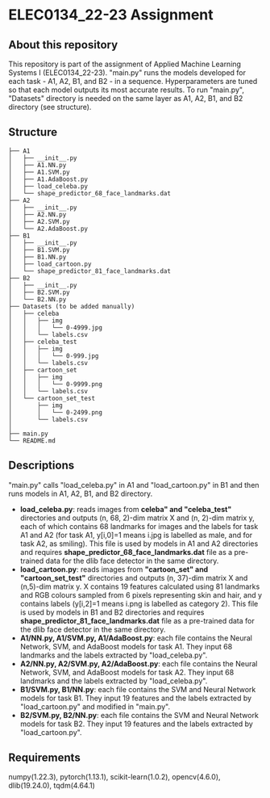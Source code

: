 # ELEC0134_22-23 Assignment


## About this repository
This repository is part of the assignment of Applied Machine Learning Systems I (ELEC0134_22-23). "main.py" runs the models developed for each task - A1, A2, B1, and B2 - in a sequence. Hyperparameters are tuned so that each model outputs its most accurate results. To run "main.py", "Datasets" directory is needed on the same layer as A1, A2, B1, and B2 directory (see structure). 


## Structure
```
├── A1
│   ├── __init__.py
│   ├── A1.NN.py
│   ├── A1.SVM.py
│   ├── A1.AdaBoost.py
│   ├── load_celeba.py
│   └── shape_predictor_68_face_landmarks.dat
├── A2
│   ├── __init__.py
│   ├── A2.NN.py
│   ├── A2.SVM.py
│   └── A2.AdaBoost.py
├── B1
│   ├── __init__.py
│   ├── B1.SVM.py
│   ├── B1.NN.py
│   ├── load_cartoon.py
│   └── shape_predictor_81_face_landmarks.dat
├── B2
│   ├── __init__.py
│   ├── B2.SVM.py
│   └── B2.NN.py
├── Datasets (to be added manually)
│   ├── celeba
│   │   ├── img
│   │   │   └── 0-4999.jpg
│   │   └── labels.csv
│   ├── celeba_test
│   │   ├── img
│   │   │   └── 0-999.jpg
│   │   └── labels.csv
│   ├── cartoon_set
│   │   ├── img
│   │   │   └── 0-9999.png
│   │   └── labels.csv
│   └── cartoon_set_test
│       ├── img
│       │   └── 0-2499.png
│       └── labels.csv
│
├── main.py
└── README.md
```

## Descriptions
"main.py" calls "load_celeba.py" in A1 and "load_cartoon.py" in B1 and then runs models in A1, A2, B1, and B2 directory. 
- <strong>load_celeba.py</strong>: reads images from <strong>celeba" and "celeba_test"</strong> directories and outputs (n, 68, 2)-dim matrix X and (n, 2)-dim matrix y, each of which contains 68 landmarks for images and the labels for task A1 and A2 (for task A1, y[i,0]=1 means i.jpg is labelled as male, and for task A2, as smiling). This file is used by models in A1 and A2 directories and requires <strong>shape_predictor_68_face_landmarks.dat</strong> file as a pre-trained data for the dlib face detector in the same directory.
- <strong>load_cartoon.py</strong>: reads images from <strong>"cartoon_set" and "cartoon_set_test"</strong> directories and outputs (n, 37)-dim matrix X and (n,5)-dim matrix y. X contains 19 features calculated using 81 landmarks and RGB colours sampled from 6 pixels representing skin and hair, and y contains labels (y[i,2]=1 means i.png is labelled as category 2). This file is used by models in B1 and B2 directories and requires <strong>shape_predictor_81_face_landmarks.dat</strong> file as a pre-trained data for the dlib face detector in the same directory.
- <strong>A1/NN.py, A1/SVM.py, A1/AdaBoost.py</strong>: each file contains the Neural Network, SVM, and AdaBoost models for task A1. They input 68 landmarks and the labels extracted by "load_celeba.py".
- <strong>A2/NN.py, A2/SVM.py, A2/AdaBoost.py</strong>: each file contains the Neural Network, SVM, and AdaBoost models for task A2. They input 68 landmarks and the labels extracted by "load_celeba.py".
- <strong>B1/SVM.py, B1/NN.py</strong>: each file contains the SVM and Neural Network models for task B1. They input 19 features and the labels extracted by "load_cartoon.py" and modified in "main.py".
- <strong>B2/SVM.py, B2/NN.py</strong>: each file contains the SVM and Neural Network models for task B2. They input 19 features and the labels extracted by "load_cartoon.py".

## Requirements
numpy(1.22.3), pytorch(1.13.1), scikit-learn(1.0.2), opencv(4.6.0), dlib(19.24.0), tqdm(4.64.1)
